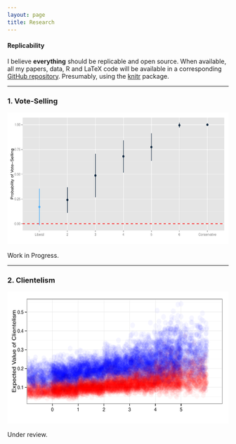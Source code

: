 ```yaml
---
layout: page
title: Research
---
```



#### Replicability 

I believe **everything** should be replicable and open source. When available, all my papers, data, R and LaTeX code will be available in a corresponding [GitHub repository](https://github.com/hbahamonde?tab=repositories). Presumably, using the [knitr](http://yihui.name/knitr/) package.


---


### 1. Vote-Selling

<img src="/resources/libcon_prop.pdf" alt="" style="width:600px;height:300px;">

<a href="http://www.hectorbahamonde.com/research/"><i class="fa fa-download fa-lg"></i> <a href="http://www.hectorbahamonde.com/research/"><i class='fa fa-github-square fa-lg'></i></a>


<p class="message">
  Work in Progress.
</p>

---


### 2. Clientelism

<img src="/resources/effects_density.pdf" alt="" style="width:600px;height:300px;">

<a href="http://www.hectorbahamonde.com/research/"><i class="fa fa-download fa-lg"></i> <a href="http://www.hectorbahamonde.com/research/"><i class='fa fa-github-square fa-lg'></i></a>


<p class="message">
  Under review.
</p>
